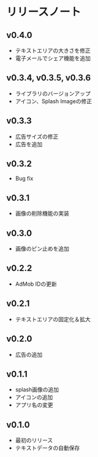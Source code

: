 # リリースノート

## v0.4.0

- テキストエリアの大きさを修正
- 電子メールでシェア機能を追加

## v0.3.4, v0.3.5, v0.3.6

- ライブラリのバージョンアップ
- アイコン、Splash Imageの修正

## v0.3.3

- 広告サイズの修正
- 広告を追加

## v0.3.2

- Bug fix

## v0.3.1

- 画像の削除機能の実装

## v0.3.0

- 画像のピン止めを追加

## v0.2.2

- AdMob IDの更新

## v0.2.1

- テキストエリアの固定化＆拡大

## v0.2.0

- 広告の追加

## v0.1.1

- splash画像の追加
- アイコンの追加
- アプリ名の変更

## v0.1.0

- 最初のリリース
- テキストデータの自動保存
